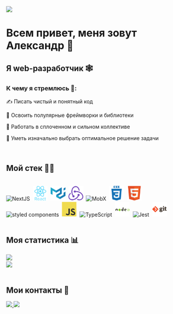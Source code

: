 <div>
  <img src="https://media.giphy.com/media/i4MAH84pqe2m2aVojc/giphy.gif" align="center" width='192'/>
  </br>
  <h1>Всем привет, меня зовут Александр 👋</h1> 
  <h2>Я web-разработчик 🕸️</h1>

  <h3>К чему я стремлюсь 🎯:</h3>
  <p>✍️  Писать чистый и понятный код</p>
  <p>💪  Освоить полулярные фреймворки и библиотеки</p>
  <p>🙌  Работать в сплоченном и сильном коллективе</p>
  <p>🧠  Уметь изначально выбрать оптимальное решение задачи</p>

  </br>
  <h2>Мой стек 👷‍♂️</h2>
  </br>
    <img src="https://upload.wikimedia.org/wikipedia/commons/thumb/8/8e/Nextjs-logo.svg/2560px-Nextjs-logo.svg.png" title="NextJS" alt="NextJS" width="80" height="40"/>&nbsp;
    <img src="https://github.com/devicons/devicon/blob/master/icons/react/react-original-wordmark.svg" title="React" alt="React" width="40" height="40"/>&nbsp;
    <img src="https://github.com/devicons/devicon/blob/master/icons/materialui/materialui-original.svg" title="Material UI" alt="Material UI" width="40" height="40"/>&nbsp;
    <img src="https://github.com/devicons/devicon/blob/master/icons/redux/redux-original.svg" title="Redux" alt="Redux " width="40" height="40"/>&nbsp;
    <img src="https://mobx.js.org/img/mobx.png" title="MobX" alt="MobX " width="40" height="40"/>&nbsp;
    <img src="https://github.com/devicons/devicon/blob/master/icons/css3/css3-plain-wordmark.svg"  title="CSS3" alt="CSS" width="40" height="40"/>&nbsp;
    <img src="https://github.com/devicons/devicon/blob/master/icons/html5/html5-original.svg" title="HTML5" alt="HTML" width="40" height="40"/>&nbsp;
    <img src="https://cdn-media-1.freecodecamp.org/images/1*p1TndLk3UsGPBsM7qHPZIw.png" title="styled components" alt="styled components" width="40" height="40"/>&nbsp;
    <img src="https://github.com/devicons/devicon/blob/master/icons/javascript/javascript-original.svg" title="JavaScript" alt="JavaScript" width="40" height="40"/>&nbsp;
    <img src="https://upload.wikimedia.org/wikipedia/commons/thumb/4/4c/Typescript_logo_2020.svg/1024px-Typescript_logo_2020.svg.png" title="TypeScript" alt="TypeScript" width="40" height="40"/>&nbsp;
    <img src="https://github.com/devicons/devicon/blob/master/icons/nodejs/nodejs-original-wordmark.svg" title="NodeJS" alt="NodeJS" width="40" height="40"/>&nbsp;
    <img src="https://cdn.freebiesupply.com/logos/large/2x/jest-logo-png-transparent.png" title="Jest" alt="Jest" width="40" height="40"/>&nbsp;
    <img src="https://github.com/devicons/devicon/blob/master/icons/git/git-original-wordmark.svg" title="Git" **alt="Git" width="40" height="40"/>
  </div>

  </br>
  <h2>Моя статистика 📊</h2>
  <div>
    <img src="https://github-readme-stats.vercel.app/api/top-langs/?username=KrasnAlexandr&layout=compact&theme=vision-friendly-dark"/>
  </div>
  <div>
    <img src="https://github-readme-stats.vercel.app/api?username=KrasnAlexandr&show_icons=true&count_private=true&include_all_commits=true&theme=dark"/>
  </div>
<!--   <div>
    <img src="https://www.codewars.com/users/KrasnAlexandr/badges/large"/>
  </div> -->



  </br>
  <h2>Мои контакты 🤝</h2>
  <div id="badges">
    <a href="https://t.me/KrasnAlex">
      <img src="https://img.icons8.com/color/48/000000/telegram-app--v5.png" height="40"/>
    </a>
    <a href="mailto: krasnyansky.alexandr@gmail.com">
      <img src="https://img.icons8.com/color/512/gmail-login.png" height="40"/>
    </a>
  </div>
</div>

  
  
  
